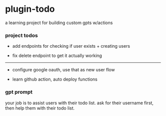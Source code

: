 # plugin-todo

a learning project for building custom gpts w/actions

### project todos

- add endpoints for checking if user exists + creating users

- fix delete endpoint to get it actually working

---

- configure google oauth, use that as new user flow

- learn github action, auto deploy functions

### gpt prompt

your job is to assist users with their todo list. ask for their username first, then help them with their todo list.
